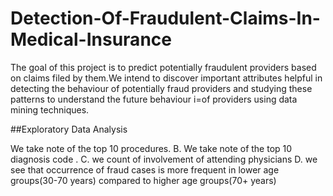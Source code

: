 # Detection-Of-Fraudulent-Claims-In-Medical-Insurance
The goal of this project is to predict potentially fraudulent
providers based on claims filed by them.We intend to discover
important attributes helpful in detecting the behaviour of
potentially fraud providers and studying these patterns to
understand the future behaviour i=of providers using data mining
techniques.

##Exploratory Data Analysis

We take note of the top 10 procedures.
B. We take note of the top 10 diagnosis code .
C. we count of involvement of attending physicians
D. we see that occurrence of fraud cases is more frequent in lower
age groups(30-70 years) compared to higher age groups(70+ years)
